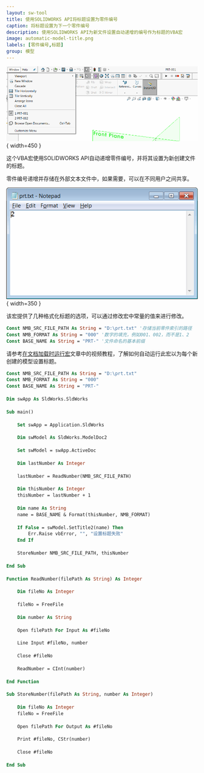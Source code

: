 ```yaml
---
layout: sw-tool
title: 使用SOLIDWORKS API将标题设置为零件编号
caption: 将标题设置为下一个零件编号
description: 使用SOLIDWORKS API为新文件设置自动递增的编号作为标题的VBA宏
image: automatic-model-title.png
labels: [零件编号,标题]
group: 模型
---
```

![将模型标题设置为零件编号](automatic-model-title.png){ width=450 }

这个VBA宏使用SOLIDWORKS API自动递增零件编号，并将其设置为新创建文件的标题。

零件编号递增并存储在外部文本文件中，如果需要，可以在不同用户之间共享。

![文本文件中的当前零件编号值](part-number-storage-file.png){ width=350 }

该宏提供了几种格式化标题的选项，可以通过修改宏中常量的值来进行修改。

~~~ vb
Const NMB_SRC_FILE_PATH As String = "D:\prt.txt" '存储当前零件索引的路径
Const NMB_FORMAT As String = "000" '数字的填充，例如001、002，而不是1、2
Const BASE_NAME As String = "PRT-" '文件命名的基本前缀
~~~

请参考[在文档加载时运行宏](/docs/codestack/solidworks-api/application/documents/handle-document-load/)文章中的视频教程，了解如何自动运行此宏以为每个新创建的模型设置标题。

~~~ vb
Const NMB_SRC_FILE_PATH As String = "D:\prt.txt"
Const NMB_FORMAT As String = "000"
Const BASE_NAME As String = "PRT-"

Dim swApp As SldWorks.SldWorks

Sub main()

    Set swApp = Application.SldWorks
        
    Dim swModel As SldWorks.ModelDoc2
        
    Set swModel = swApp.ActiveDoc
    
    Dim lastNumber As Integer
    
    lastNumber = ReadNumber(NMB_SRC_FILE_PATH)
    
    Dim thisNumber As Integer
    thisNumber = lastNumber + 1
    
    Dim name As String
    name = BASE_NAME & Format(thisNumber, NMB_FORMAT)
    
    If False = swModel.SetTitle2(name) Then
        Err.Raise vbError, "", "设置标题失败"
    End If
    
    StoreNumber NMB_SRC_FILE_PATH, thisNumber
    
End Sub

Function ReadNumber(filePath As String) As Integer
    
    Dim fileNo As Integer

    fileNo = FreeFile
    
    Dim number As String
    
    Open filePath For Input As #fileNo
        
    Line Input #fileNo, number
    
    Close #fileNo
    
    ReadNumber = CInt(number)
    
End Function

Sub StoreNumber(filePath As String, number As Integer)
    
    Dim fileNo As Integer
    fileNo = FreeFile
    
    Open filePath For Output As #fileNo
    
    Print #fileNo, CStr(number)
    
    Close #fileNo
    
End Sub
~~~